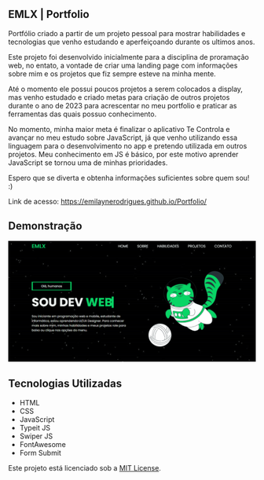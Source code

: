 ## EMLX | Portfolio
Portfólio criado a partir de um projeto pessoal para mostrar habilidades e tecnologias que venho estudando e aperfeiçoando durante os ultimos anos.

Este projeto foi desenvolvido inicialmente para a disciplina de proramação web, no entato, a vontade de criar uma landing page com informações sobre mim e os projetos que fiz sempre esteve na minha mente.

Até o momento ele possui poucos projetos a serem colocados a display, mas venho estudado e criado metas para criação de outros projetos durante o ano de 2023 para acrescentar no meu portfolio e praticar as ferramentas das quais possuo conhecimento.

No momento, minha maior meta é finalizar o aplicativo Te Controla e avançar no meu estudo sobre JavaScript, já que venho utilizando essa linguagem para o desenvolvimento no app e pretendo utilizada em outros projetos. Meu conhecimento em JS é básico, por este motivo aprender JavaScript se tornou uma de minhas prioridades.

Espero que se diverta e obtenha informações suficientes sobre quem sou! :)

Link de acesso: https://emilaynerodrigues.github.io/Portfolio/

## Demonstração

![Demonstração](demo.gif)

## Tecnologias Utilizadas

- HTML
- CSS
- JavaScript
- Typeit JS
- Swiper JS
- FontAwesome
- Form Submit

Este projeto está licenciado sob a [MIT License](LICENSE).
